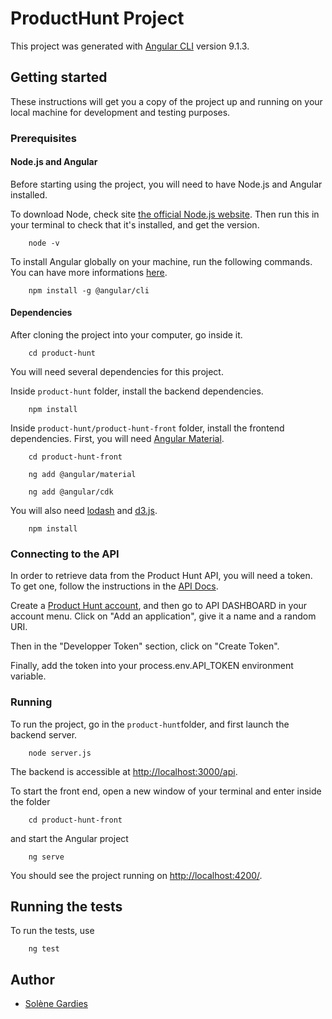 # ProductHunt Project

This project was generated with [Angular CLI](https://github.com/angular/angular-cli) version 9.1.3.

## Getting started

These instructions will get you a copy of the project up and running on your local machine for development and testing purposes.

### Prerequisites

#### Node.js and Angular

Before starting using the project, you will need to have Node.js and Angular installed.

To download Node, check site [the official Node.js website](https://nodejs.org/en/download/).
Then run this in your terminal to check that it's installed, and get the version.

```
    node -v
```

To install Angular globally on your machine, run the following commands. You can have more informations [here](https://angular.io/guide/setup-local).

```
    npm install -g @angular/cli
```

#### Dependencies

After cloning the project into your computer, go inside it.

```
    cd product-hunt
```

You will need several dependencies for this project.

Inside `product-hunt` folder, install the backend dependencies.

```
    npm install
```

Inside `product-hunt/product-hunt-front` folder, install the frontend dependencies.
First, you will need [Angular Material](https://material.angular.io/).

```
    cd product-hunt-front
```

```
    ng add @angular/material
```

```
    ng add @angular/cdk
```

You will also need [lodash](https://lodash.com/) and [d3.js](https://d3js.org/).

```
    npm install
```

### Connecting to the API

In order to retrieve data from the Product Hunt API, you will need a token.
To get one, follow the instructions in the [API Docs](https://api.producthunt.com/v2/docs).

Create a [Product Hunt account](https://www.producthunt.com/), and then go to API DASHBOARD in your account menu.
Click on "Add an application", give it a name and a random URI.

Then in the "Developper Token" section, click on "Create Token".

Finally, add the token into your process.env.API_TOKEN environment variable.

### Running

To run the project, go in the `product-hunt`folder, and first launch the backend server.

```
    node server.js
```

The backend is accessible at [http://localhost:3000/api](http://localhost:3000/api).

To start the front end, open a new window of your terminal and enter inside the folder

```
    cd product-hunt-front
```

and start the Angular project

```
    ng serve
```

You should see the project running on [http://localhost:4200/](http://localhost:4200).

## Running the tests

To run the tests, use

```
    ng test
```

## Author

* [Solène Gardies](http://github.com/soleneG02)
